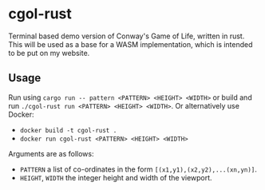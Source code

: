 # cgol-rust
Terminal based demo version of Conway's Game of Life, written in rust. This will be used as a base for a WASM implementation, which is intended to be put on my website.

## Usage
Run using `cargo run -- pattern <PATTERN> <HEIGHT> <WIDTH>` or build and run `./cgol-rust run <PATTERN> <HEIGHT> <WIDTH>`. Or alternatively use Docker:
+ `docker build -t cgol-rust .`
+ `docker run cgol-rust <PATTERN> <HEIGHT> <WIDTH>`

Arguments are as follows:
+ `PATTERN` a list of co-ordinates in the form `[(x1,y1),(x2,y2),...(xn,yn)]`.
+ `HEIGHT`, `WIDTH` the integer height and width of the viewport.
